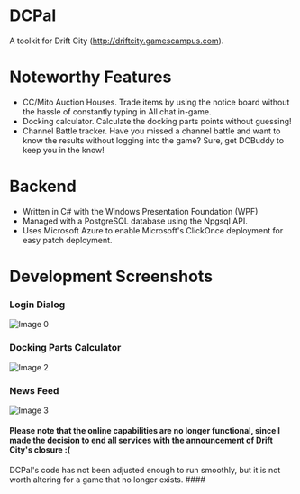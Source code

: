 # DCPal
A toolkit for Drift City (http://driftcity.gamescampus.com).

# Noteworthy Features
- CC/Mito Auction Houses. Trade items by using the notice board without the hassle of constantly typing in All chat in-game.
- Docking calculator. Calculate the docking parts points without guessing!
- Channel Battle tracker. Have you missed a channel battle and want to know the results without logging into the game? Sure, get DCBuddy to keep you in the know!

# Backend
- Written in C# with the Windows Presentation Foundation (WPF)
- Managed with a PostgreSQL database using the Npgsql API.
- Uses Microsoft Azure to enable Microsoft's ClickOnce deployment for easy patch deployment.

# Development Screenshots
### Login Dialog
![Image 0](https://www.dropbox.com/s/0ce16y6604hok0l/image0.PNG)

### Docking Parts Calculator
![Image 2](https://www.dropbox.com/s/o3dv5qer7d5qsvy/image2.PNG)

### News Feed
![Image 3](https://www.dropbox.com/s/e25eevxhtan09y0/d1_c.PNG)


#### Please note that the online capabilities are no longer functional, since I made the decision to end all services with the announcement of Drift City's closure :(
DCPal's code has not been adjusted enough to run smoothly, but it is not worth altering for a game that no longer exists. #### 
